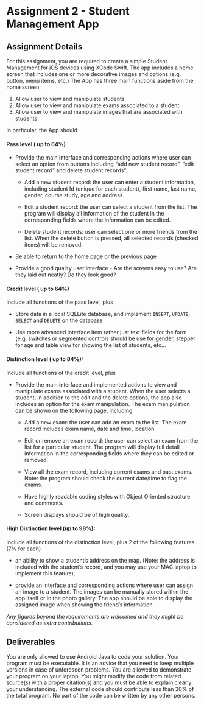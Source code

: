 
# Assignment 2 - Student Management App


## Assignment Details

For this assignment, you are required to create a simple Student Management for iOS devices
using XCode Swift. The app includes a home screen that includes one or more decorative images
and options (e.g. button, menu items, etc.) The App has three main functions aside from the home
screen:

1. Allow user to view and manipulate students
3. Allow user to view and manipulate exams associated to a student
4. Allow user to view and manipulate images that are associated with students

In particular, the App should

#### Pass level ( up to 64%)

- Provide the main interface and corresponding actions where user can select an option from
buttons including “add new student record”, “edit student record” and delete student
records”.

	- Add a new student record: the user can enter a student information, including student Id (unique for each student), first name, last name, gender, course study, age and address.
	
	- Edit a student record: the user can select a student from the list. The program will
display all information of the student in the corresponding fields where the information
can be edited.

	- Delete student records: user can select one or more friends from the list. When the
delete button is pressed, all selected records (checked items) will be removed.

- Be able to return to the home page or the previous page

- Provide a good quality user interface - Are the screens easy to use? Are they laid out neatly?
Do they look good?

#### Credit level ( up to 64%)

Include all functions of the pass level, plus

- Store data in a local SQLLite database, and implement ```INSERT```, ```UPDATE```, ```SELECT``` and
```DELETE``` on the database

- Use more advanced interface item rather just text fields for the form (e.g. switches or
segmented controls should be use for gender, stepper for age and table view for showing the
list of students, etc...
	
#### Distinction level ( up to 84%):

Include all functions of the credit level, plus

- Provide the main interface and implemented actions to view and manipulate exams
associated with a student. When the user selects a student, in addition to the edit and the
delete options, the app also includes an option for the exam manipulation. The exam
manipulation can be shown on the following page, including

	- Add a new exam: the user can add an exam to the list. The exam record includes exam
name, date and time, location.

	- Edit or remove an exam record: the user can select an exam from the list for a
particular student. The program will display full detail information in the
corresponding fields where they can be edited or removed.

	- View all the exam record, including current exams and past exams. Note: the program
should check the current date/time to flag the exams.

	- Have highly readable coding styles with Object Oriented structure and comments.
	
	- Screen displays should be of high quality.
	
#### High Distinction level (up to 98%):
Include all functions of the distinction level, plus 2 of the following features (7% for each)

-  an ability to show a student’s address on the map. (Note: the address is included with the
student’s record, and you may use your MAC laptop to implement this feature);

-  provide an interface and corresponding actions where user can assign an image to a
student. The images can be manually stored within the app itself or in the photo gallery. The
app should be able to display the assigned image when showing the friend’s information.

*Any figures beyond the requirements are welcomed and they might be considered as extra
contributions.*


## Deliverables
You are only allowed to use Android Java to code your solution. Your program must be
executable. It is an advice that you need to keep multiple versions in case of unforeseen
problems. You are allowed to demonstrate your program on your laptop. You might modify the
code from related source(s) with a proper citation(s) and you must be able to explain clearly your
understanding. The external code should contribute less than 30% of the total program. No part
of the code can be written by any other persons.
	
	
	
<!-- ## Acknowledgement	 

Icon made by Freepik from www.flaticon.com 

-->

	
	
	